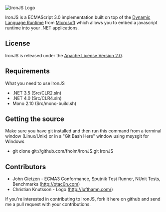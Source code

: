 ![IronJS Logo](http://ironjs.files.wordpress.com/2011/03/logo-big.png)

IronJS is a ECMAScript 3.0 implementation built on top of the [Dynamic Language Runtime](http://dlr.codeplex.com/) from [Microsoft](http://www.microsoft.com/) which allows you to embed a javascript runtime into your .NET applications. 

## License

IronJS is released under the [Apache License Version 2.0](http://www.apache.org/licenses/LICENSE-2.0).

## Requirements

What you need to use IronJS

* .NET 3.5 (Src/CLR2.sln)
* .NET 4.0 (Src/CLR4.sln)
* Mono 2.10 (Src/mono-build.sh)

## Getting the source

Make sure you have git installed and then run this command from a terminal window (Linux/Unix) or in a "Git Bash Here" window using msysgit for Windows

* git clone git://github.com/fholm/IronJS.git IronJS

## Contributors

* John Gietzen - ECMA3 Conformance, Sputnik Test Runner, NUnit Tests, Benchmarks (http://otac0n.com)
* Christian Knutsson - Logo (http://lufthamn.com/)

If you're interested in contributing to IronJS, fork it here on github and send me a pull request with your contributions.